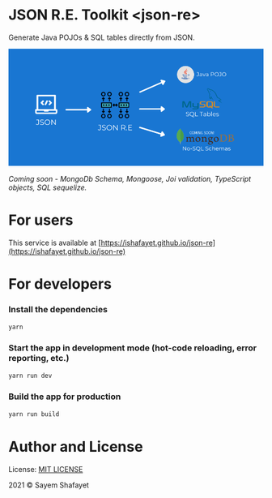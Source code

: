 # JSON R.E. Toolkit &lt;json-re&gt;

Generate Java POJOs & SQL tables directly from JSON.

![JSON Reverse Engineering Toolkit](src/assets/welcome-graphics-1.png "JSON Reverse Engineering Toolkit")

*Coming soon - MongoDb Schema, Mongoose, Joi validation, TypeScript
objects, SQL sequelize.*

# For users

This service is available at [https://ishafayet.github.io/json-re](https://ishafayet.github.io/json-re)

# For developers

### Install the dependencies
```bash
yarn
```

### Start the app in development mode (hot-code reloading, error reporting, etc.)
```bash
yarn run dev
```

### Build the app for production
```bash
yarn run build
```

# Author and License

License: [MIT LICENSE](LICENSE)

2021 © Sayem Shafayet